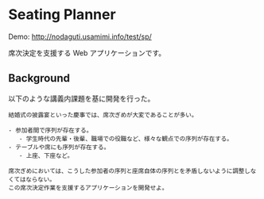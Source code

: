# Seating Planner

Demo: http://nodaguti.usamimi.info/test/sp/

席次決定を支援する Web アプリケーションです。

## Background

以下のような講義内課題を基に開発を行った。

```
結婚式の披露宴といった慶事では、席次ぎめが大変であることが多い。

- 参加者間で序列が存在する。
   - 学生時代の先輩・後輩、職場での役職など、様々な観点での序列が存在する。
- テーブルや席にも序列が存在する。
   - 上座、下座など。

席次ぎめにおいては、こうした参加者の序列と座席自体の序列とを矛盾しないように調整しなくてはならない。
この席次決定作業を支援するアプリケーションを開発せよ。
```
